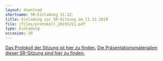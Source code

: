 ```yaml
---
layout: download
shortname: SR-Einladung 11.12.
title: Einladung zur SR-Sitzung am 11.12.2019
file: /files/protokoll_20191211.pdf
type: Einladung
occasion: SR
---
```


[Das Protokoll der Sitzung ist hier zu finden.](/downloads/srprotokoll1219)
[Die Präsentationsmaterialien dieser SR-Sitzung sind hier zu finden.](/downloads/srpraesentation1219)
